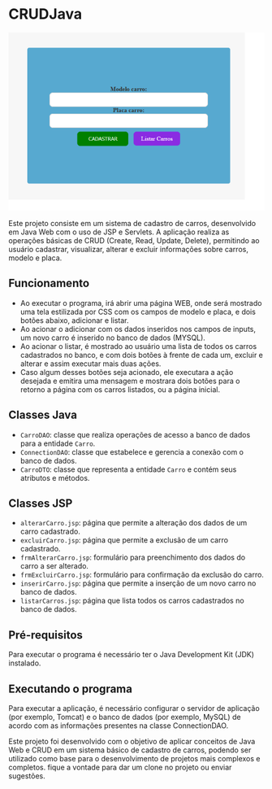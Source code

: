 # CRUDJava
![car registration java web](https://github.com/juliano-ss/CRUDJava/blob/main/src/main/CRUDcarros.png?raw=true)

Este projeto consiste em um sistema de cadastro de carros, desenvolvido em Java Web com o uso de JSP e Servlets. 
A aplicação realiza as operações básicas de CRUD (Create, Read, Update, Delete),
permitindo ao usuário cadastrar, visualizar, alterar e excluir informações sobre carros, modelo e placa.

## Funcionamento

- Ao executar o programa, irá abrir uma página WEB, onde será mostrado uma tela estilizada por CSS com os campos de modelo e placa, e dois botões abaixo, adicionar e listar.
- Ao acionar o adicionar com os dados inseridos nos campos de inputs, um novo carro é inserido no banco de dados (MYSQL).
- Ao acionar o listar, é mostrado ao usuário uma lista de todos os carros cadastrados no banco, e com dois botões à frente de cada um, excluir e alterar e assim executar mais duas ações.
- Caso algum desses botões seja acionado, ele executara a ação desejada e emitira uma mensagem e mostrara dois botões para o retorno a página com os carros listados, ou a página inicial.

## Classes Java

- `CarroDAO`: classe que realiza operações de acesso a banco de dados para a entidade `Carro`.
- `ConnectionDAO`: classe que estabelece e gerencia a conexão com o banco de dados.
- `CarroDTO`: classe que representa a entidade `Carro` e contém seus atributos e métodos.

## Classes JSP

- `alterarCarro.jsp`: página que permite a alteração dos dados de um carro cadastrado.
- `excluirCarro.jsp`: página que permite a exclusão de um carro cadastrado.
- `frmAlterarCarro.jsp`: formulário para preenchimento dos dados do carro a ser alterado.
- `frmExcluirCarro.jsp`: formulário para confirmação da exclusão do carro.
- `inserirCarro.jsp`: página que permite a inserção de um novo carro no banco de dados.
- `listarCarros.jsp`: página que lista todos os carros cadastrados no banco de dados.

## Pré-requisitos

Para executar o programa é necessário ter o Java Development Kit (JDK) instalado.

## Executando o programa

Para executar a aplicação, é necessário configurar o servidor de aplicação (por exemplo, Tomcat) e o banco de dados (por exemplo, MySQL) de acordo com as informações presentes na classe ConnectionDAO.

Este projeto foi desenvolvido com o objetivo de aplicar conceitos de Java Web e CRUD em um sistema básico de cadastro de carros, podendo ser utilizado como base para o desenvolvimento de projetos mais complexos e completos. fique a vontade para dar um clone no projeto ou enviar sugestões.

